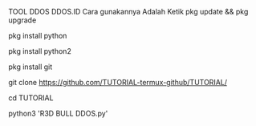 TOOL DDOS 
DDOS.ID
Cara gunakannya Adalah
Ketik
pkg update && pkg upgrade

pkg install python

pkg install python2

pkg install git 

git clone https://github.com/TUTORIAL-termux-github/TUTORIAL/

cd TUTORIAL

python3 'R3D BULL DDOS.py'


